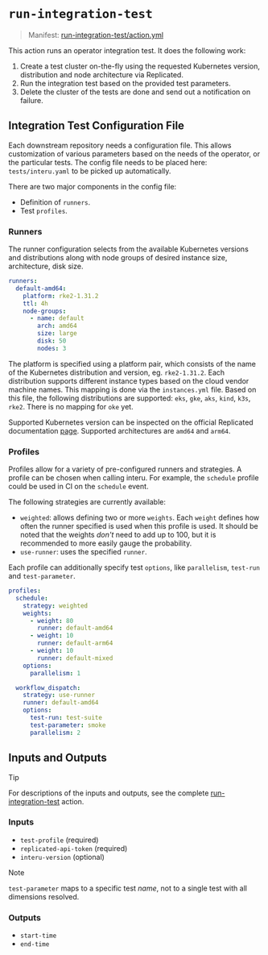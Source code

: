 # `run-integration-test`

> Manifest: [run-integration-test/action.yml][run-integration-test]

This action runs an operator integration test. It does the following work:

1. Create a test cluster on-the-fly using the requested Kubernetes version, distribution and node
   architecture via Replicated.
2. Run the integration test based on the provided test parameters.
3. Delete the cluster of the tests are done and send out a notification on failure.

## Integration Test Configuration File

Each downstream repository needs a configuration file. This allows customization of various
parameters based on the needs of the operator, or the particular tests. The config file needs to be
placed here: `tests/interu.yaml` to be picked up automatically.

There are two major components in the config file:

- Definition of `runners`.
- Test `profiles`.

### Runners

The runner configuration selects from the available Kubernetes versions and distributions along with
node groups of desired instance size, architecture, disk size.

```yaml
runners:
  default-amd64:
    platform: rke2-1.31.2
    ttl: 4h
    node-groups:
      - name: default
        arch: amd64
        size: large
        disk: 50
        nodes: 3
```

The platform is specified using a platform pair, which consists of the name of the Kubernetes
distribution and version, eg. `rke2-1.31.2`. Each distribution supports different instance types
based on the cloud vendor machine names. This mapping is done via the `instances.yml` file. Based
on this file, the following distributions are supported: `eks`, `gke`, `aks`, `kind`, `k3s`, `rke2`.
There is no mapping for `oke` yet.

Supported Kubernetes version can be inspected on the official Replicated documentation
[page][supported-clusters]. Supported architectures are `amd64` and `arm64`.

### Profiles

Profiles allow for a variety of pre-configured runners and strategies. A profile can be chosen when
calling interu. For example, the `schedule` profile could be used in CI on the `schedule` event.

The following strategies are currently available:

- `weighted`: allows defining two or more `weights`. Each `weight` defines how often the
  runner specified is used when this profile is used. It should be noted that the weights *don't*
  need to add up to 100, but it is recommended to more easily gauge the probability.
- `use-runner`: uses the specified `runner`.

Each profile can additionally specify test `options`, like `parallelism`, `test-run` and
`test-parameter`.

```yaml
profiles:
  schedule:
    strategy: weighted
    weights:
      - weight: 80
        runner: default-amd64
      - weight: 10
        runner: default-arm64
      - weight: 10
        runner: default-mixed
    options:
      parallelism: 1

  workflow_dispatch:
    strategy: use-runner
    runner: default-amd64
    options:
      test-run: test-suite
      test-parameter: smoke
      parallelism: 2
```

## Inputs and Outputs

> [!TIP]
> For descriptions of the inputs and outputs, see the complete [run-integration-test] action.

### Inputs

- `test-profile` (required)
- `replicated-api-token` (required)
- `interu-version` (optional)

> [!NOTE]
> `test-parameter` maps to a specific test *name*, not to a single test with all dimensions resolved.

### Outputs

- `start-time`
- `end-time`

[supported-clusters]: https://docs.replicated.com/vendor/testing-supported-clusters
[run-integration-test]: ./action.yml
